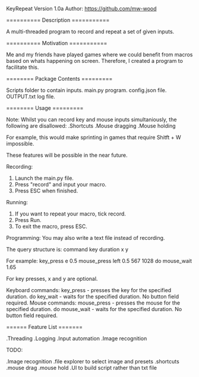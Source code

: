KeyRepeat Version 1.0a
Author: https://github.com/mw-wood

========== Description ===========

A multi-threaded program to record and repeat a set of given inputs.

========== Motivation ===========

Me and my friends have played games where we could benefit from
macros based on whats happening on screen. Therefore, I
created a program to facilitate this.

======== Package Contents =========

Scripts folder to contain inputs.
main.py program.
config.json file.
OUTPUT.txt log file.

======== Usage =========

Note: Whilst you can record key and mouse inputs simultaniously,
the following are disallowed:
  .Shortcuts
  .Mouse dragging
  .Mouse holding
 
For example, this would make sprinting in games that require Shitft + W
impossible.

These features will be possible in the near future.

Recording:
  1) Launch the main.py file.
  2) Press "record" and input your macro.
  3) Press ESC when finished.

Running:
  1) If you want to repeat your macro, tick record.
  2) Press Run.
  3) To exit the macro, press ESC.
 
Programming:
  You may also write a text file instead of recording.
  
  The query structure is:
  command key duration x y

  For example: key_press e 0.5
               mouse_press left 0.5 567 1028
               do mouse_wait 1.65
  
  For key presses, x and y are optional.
  
  Keyboard commands:
    key_press - presses the key for the specified duration.
    do key_wait - waits for the specified duration. No button field required.
  Mouse commands:
    mouse_press - presses the mouse for the specified duration.
    do mouse_wait - waits for the specified duration. No button field required.

====== Feature List =======

.Threading
.Logging
.Input automation
.Image recognition

TODO:

.Image recognition
.file explorer to select image and presets
.shortcuts
.mouse drag
.mouse hold
.UI to build script rather than txt file
